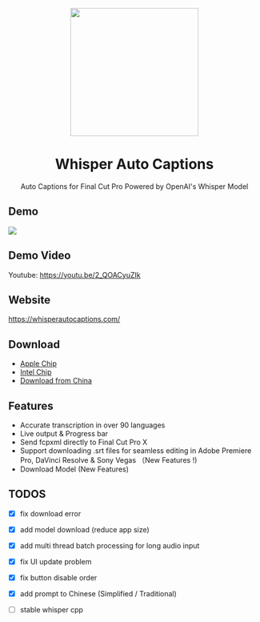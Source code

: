 <p align="center">
    <img height="256" src="https://github.com/shaishaicookie/fcpx-auto-captions/blob/main/Whisper%20Auto%20Captions/Assets.xcassets/AppIcon.appiconset/1024.png" />
</p>
<h1 align="center">Whisper Auto Captions</h1>
<p align="center">Auto Captions for Final Cut Pro Powered by OpenAI's Whisper Model</p>

## Demo 
<img src="demo.gif">

## Demo Video
Youtube: https://youtu.be/2_QOACyuZIk

## Website
https://whisperautocaptions.com/


## Download
* [Apple Chip](https://drive.google.com/file/d/1G0WYNk5mJMcE0cG7B2y_uBO4VaHYsCxY/view?usp=sharing) 
* [Intel Chip](https://drive.google.com/file/d/1ugXyDuDCuc_mLv1RqoUyriBBe4Fpvi_Z/view?usp=sharing) 
* [Download from China](https://vu3mopq3x8.feishu.cn/docx/Go9IdrSkpochcoxpgHfcl7nhn2d)

## Features
* Accurate transcription in over 90 languages
* Live output & Progress bar
* Send fcpxml directly to Final Cut Pro X
* Support downloading .srt files for seamless editing in Adobe Premiere Pro, DaVinci Resolve & Sony Vegas （New Features !)
* Download Model (New Features)


## TODOS
- [x] fix download error
- [x] add model download (reduce app size)
- [x] add multi thread batch processing for long audio input
- [x] fix UI update problem
- [x] fix button disable order
- [x] add prompt to Chinese (Simplified / Traditional)
- [ ] stable whisper cpp





